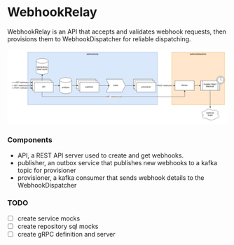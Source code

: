 # WebhookRelay

WebhookRelay is an API that accepts and validates webhook requests, then provisions them to WebhookDispatcher for reliable dispatching.

![diagram](diagram.png)

### Components
- API, a REST API server used to create and get webhooks.
- publisher, an outbox service that publishes new webhooks to a kafka topic for provisioner
- provisioner, a kafka consumer that sends webhook details to the WebhookDispatcher


### TODO
- [ ] create service mocks
- [ ] create repository sql mocks
- [ ] create gRPC definition and server